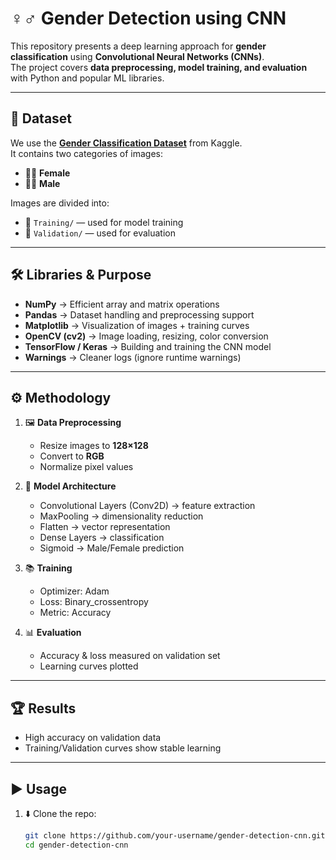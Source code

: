 # ♀️♂️ Gender Detection using CNN 

This repository presents a deep learning approach for **gender classification** using **Convolutional Neural Networks (CNNs)**.  
The project covers **data preprocessing, model training, and evaluation** with Python and popular ML libraries. 

---

## 📂 Dataset

We use the **[Gender Classification Dataset](https://www.kaggle.com/datasets/cashutosh/gender-classification-dataset)** from Kaggle.  
It contains two categories of images:

- 👩🏻 **Female**
- 👨🏻 **Male**  

Images are divided into:
- 📁 `Training/` — used for model training  
- 📁 `Validation/` — used for evaluation  

---

## 🛠️ Libraries & Purpose

-  **NumPy** → Efficient array and matrix operations  
-  **Pandas** → Dataset handling and preprocessing support  
-  **Matplotlib** → Visualization of images + training curves  
-  **OpenCV (cv2)** → Image loading, resizing, color conversion  
-  **TensorFlow / Keras** → Building and training the CNN model  
-  **Warnings** → Cleaner logs (ignore runtime warnings)  

---

## ⚙️ Methodology

1. 🖼️ **Data Preprocessing**
   - Resize images to **128×128**
   - Convert to **RGB**
   - Normalize pixel values  

2. 🧩 **Model Architecture**
   -  Convolutional Layers (Conv2D) → feature extraction  
   -  MaxPooling → dimensionality reduction  
   -  Flatten → vector representation  
   -  Dense Layers → classification  
   -  Sigmoid → Male/Female prediction  

3. 📚 **Training**
   - Optimizer:  Adam  
   - Loss:  Binary_crossentropy  
   - Metric:  Accuracy  

4. 📊 **Evaluation**
   - Accuracy & loss measured on validation set  
   -  Learning curves plotted  

---

## 🏆 Results

-  High accuracy on validation data  
-  Training/Validation curves show stable learning  

---

## ▶️ Usage

1. ⬇️ Clone the repo:
   ```bash
   git clone https://github.com/your-username/gender-detection-cnn.git
   cd gender-detection-cnn
